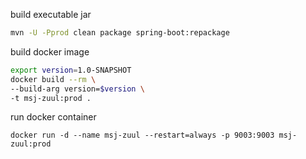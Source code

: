 build executable jar
```bash
mvn -U -Pprod clean package spring-boot:repackage
```

build docker image
```bash
export version=1.0-SNAPSHOT
docker build --rm \
--build-arg version=$version \
-t msj-zuul:prod .
```

run docker container
```
docker run -d --name msj-zuul --restart=always -p 9003:9003 msj-zuul:prod
```

